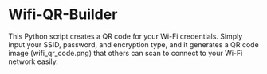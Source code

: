 # Wifi-QR-Builder
This Python script creates a QR code for your Wi-Fi credentials. Simply input your SSID, password, and encryption type, and it generates a QR code image (wifi_qr_code.png) that others can scan to connect to your Wi-Fi network easily.
